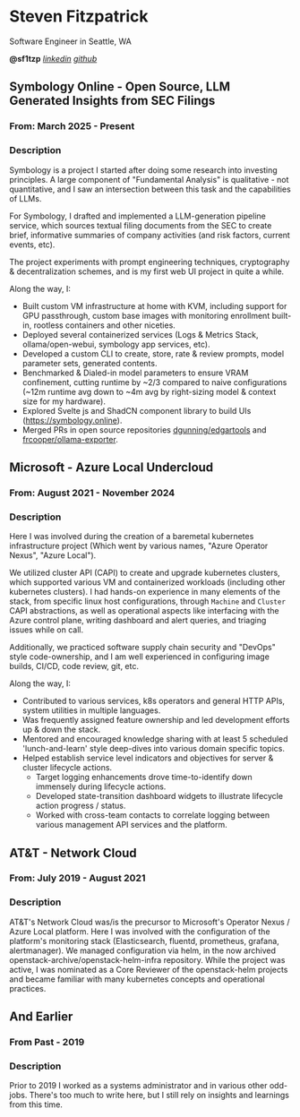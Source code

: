 # Steven Fitzpatrick

Software Engineer in Seattle, WA

**@sf1tzp**
*[linkedin](https://www.linkedin.com/in/sf1tzp/)
[github](https://www.github.com/sf1tzp/)*

## Symbology Online - Open Source, LLM Generated Insights from SEC Filings
### From: March 2025 - Present
### Description
Symbology is a project I started after doing some research into investing principles. A large component of "Fundamental Analysis" is qualitative - not quantitative, and I saw an intersection between this task and the capabilities of LLMs.

For Symbology, I drafted and implemented a LLM-generation pipeline service, which sources textual filing documents from the SEC to create brief, informative summaries of company activities (and risk factors, current events, etc).

The project experiments with prompt engineering techniques, cryptography & decentralization schemes, and is my first web UI project in quite a while.

Along the way, I:
- Built custom VM infrastructure at home with KVM, including support for GPU passthrough, custom base images with monitoring enrollment built-in, rootless containers and other niceties.
- Deployed several containerized services (Logs & Metrics Stack, ollama/open-webui, symbology app services, etc).
- Developed a custom CLI to create, store, rate & review prompts, model parameter sets, generated contents.
- Benchmarked & Dialed-in model parameters to ensure VRAM confinement, cutting runtime by ~2/3 compared to naive configurations (~12m runtime avg down to ~4m avg by right-sizing model & context size for my hardware).
- Explored Svelte js and ShadCN component library to build UIs (https://symbology.online).
- Merged PRs in open source repositories [dgunning/edgartools](https://github.com/dgunning/edgartools) and [frcooper/ollama-exporter](https://github.com/frcooper/ollama-exporter).

## Microsoft - Azure Local Undercloud
### From: August 2021 - November 2024
### Description
Here I was involved during the creation of a baremetal kubernetes infrastructure project (Which went by various names, "Azure Operator Nexus", "Azure Local").

We utilized cluster API (CAPI) to create and upgrade kubernetes clusters, which supported various VM and containerized workloads (including other kubernetes clusters). I had hands-on experience in many elements of the stack, from specific linux host configurations, through `Machine` and `Cluster` CAPI abstractions, as well as operational aspects like interfacing with the Azure control plane, writing dashboard and alert queries, and triaging issues while on call.

Additionally, we practiced software supply chain security and "DevOps" style code-ownership, and I am well experienced in configuring image builds, CI/CD, code review, git, etc.

Along the way, I:
- Contributed to various services, k8s operators and general HTTP APIs, system utilities in multiple languages.
- Was frequently assigned feature ownership and led development efforts up & down the stack.
- Mentored and encouraged knowledge sharing with at least 5 scheduled 'lunch-and-learn' style deep-dives into various domain specific topics.
- Helped establish service level indicators and objectives for server & cluster lifecycle actions.
  - Target logging enhancements drove time-to-identify down immensely during lifecycle actions.
  - Developed state-transition dashboard widgets to illustrate lifecycle action progress / status.
  - Worked with cross-team contacts to correlate logging between various management API services and the platform.

## AT&T - Network Cloud
### From: July 2019 - August 2021
### Description
AT&T's Network Cloud was/is the precursor to Microsoft's Operator Nexus / Azure Local platform. Here I was involved with the configuration of the platform's monitoring stack (Elasticsearch, fluentd, prometheus, grafana, alertmanager). We managed configuration via helm, in the now archived openstack-archive/openstack-helm-infra repository. While the project was active, I was nominated as a Core Reviewer of the openstack-helm projects and became familiar with many kubernetes concepts and operational practices.

## And Earlier
### From Past - 2019
### Description
Prior to 2019 I worked as a systems administrator and in various other odd-jobs. There's too much to write here, but I still rely on insights and learnings from this time.
